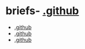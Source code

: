 # briefs- [.github](./.github)
- [.github](./.github)
- [.github](./.github)
- [.github](./.github)
